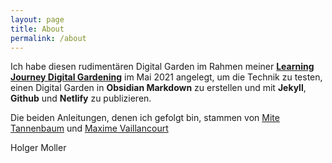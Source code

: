 ```yaml
---
layout: page
title: About
permalink: /about
---
```


Ich habe diesen rudimentären Digital Garden im Rahmen meiner **[Learning Journey Digital Gardening](https://holgermoller.wordpress.com/2021/05/03/learning-journey-digital-gardening/)** im Mai 2021 angelegt, um die Technik zu testen, einen Digital Garden in **Obsidian Markdown** zu erstellen und mit **Jekyll**, **Github** und **Netlify** zu publizieren.

Die beiden Anleitungen, denen ich gefolgt bin, stammen von [Mite Tannenbaum](https://refinedmind.co/obsidian-jekyll-workflow) und [Maxime Vaillancourt](https://maximevaillancourt.com/blog/setting-up-your-own-digital-garden-with-jekyll)

Holger Moller